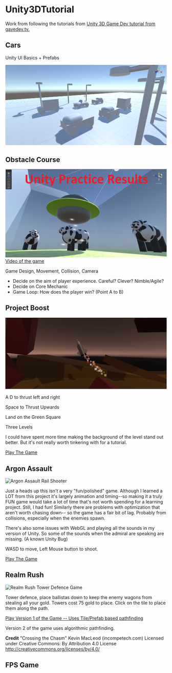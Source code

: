 # Unity3DTutorial
Work from following the tutorials from [Unity 3D Game Dev tutorial from gavedev.tv.](https://www.udemy.com/course/unitycourse2/)

## Cars

Unity UI Basics + Prefabs

![Cars In Unity](https://raw.githubusercontent.com/JemCopeCodes/Unity3DTutorial/main/Car/cars.PNG)

## Obstacle Course

![Alien Obstacle Course](https://github.com/JemCopeCodes/Unity3DTutorial/blob/main/Screenshots/cow%20thumbnail.png?raw=true)
[Video of the game](https://www.youtube.com/watch?v=b9huAC6_0MI)

Game Design, Movement, Collision, Camera
* Decide on the aim of player experience. Careful? Clever? Nimble/Agile?
* Decide on Core Mechanic
* Game Loop: How does the player win? (Point A to B)

## Project Boost

![Project Boost Rocket Game](https://raw.githubusercontent.com/JemCopeCodes/Unity3DTutorial/main/Screenshots/project%20boost%20thumbnail.png)

A D to thrust left and right

Space to Thrust Upwards

Land on the Green Square

Three Levels

I could have spent more time making the background of the level stand out better. But it's not really worth tinkering with for a tutorial. 

[Play The Game](https://sharemygame.com/@JemWritesCode/project-boost-result)

## Argon Assault

![Argon Assault Rail Shooter](https://raw.githubusercontent.com/JemWritesCode/Unity3DTutorial/main/Screenshots/ArgonAssault2.png)

Just a heads up this isn't a very "fun/polished" game. Although I learned a LOT from this project it's largely animation and timing--so making it a truly FUN game would take a lot of time that's not worth spending for a learning project. Still, I had fun! Similarly there are problems with optimization that aren't worth chasing down-- so the game has a fair bit of lag. Probably from collisions, especially when the enemies spawn.

There's also some issues with WebGL and playing all the sounds in my version of Unity. So some of the sounds when the admiral are speaking are missing. (A known Unity Bug)

WASD to move, Left Mouse button to shoot.

[Play The Game](https://sharemygame.com/@JemWritesCode/argon-assault)

## Realm Rush 

![Realm Rush Tower Defence Game](https://raw.githubusercontent.com/JemWritesCode/Unity3DTutorial/main/Screenshots/RealmRush%20v1.png)

Tower defence, place ballistas down to keep the enemy wagons from stealing all your gold. Towers cost 75 gold to place. Click on the tile to place them along the path.

[Play Version 1 of the Game -- Uses Tile/Prefab based pathfinding](https://sharemygame.com/@JemWritesCode/realm-rush-version-1-with-tile-prefab-based-pathfinding)

Version 2 of the game uses algorithmic pathfinding.

**Credit**
"Crossing the Chasm" Kevin MacLeod (incompetech.com)
Licensed under Creative Commons: By Attribution 4.0 License
http://creativecommons.org/licenses/by/4.0/

## FPS Game


